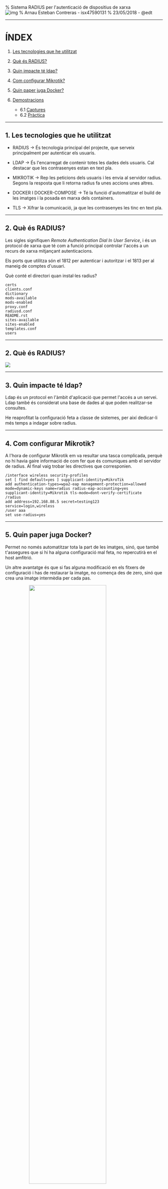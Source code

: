 % Sistema RADIUS per l'autenticació de dispositius de xarxa <br> ![img](octo-grad.svg)
% Arnau Esteban Contreras - isx47590131
% 23/05/2018 - @edt

---

# ÍNDEX

1. [Les tecnologies que he utilitzat](#1.-Les-tecnologies-que-he-utilitzat)

2. [Què és RADIUS?](#2.-Què-és-RADIUS?)

3. [Quin impacte té ldap?](#3.-Quin-impacte-té-ldap?)

4. [Com configurar Mikrotik?](#4.-Com-configurar-Mikrotik?)

5. [Quin paper juga Docker?](#5.-Quin-paper-juga-Docker?)

6. [Demostracions](#6.-Demostracions)

    + 6.1 [Captures](#6.1-Captures)
    + 6.2 [Pràctica](#6.2-Pràctica)

---

## 1. Les tecnologies que he utilitzat

+ RADIUS -> És tecnologia principal del projecte, que serveix principalment per autenticar els usuaris.

+ LDAP -> És l'encarregat de contenir totes les dades dels usuaris. Cal destacar que les contrasenyes estan en text pla.

+ MIKROTIK -> Rep les peticions dels usuaris i les envia al servidor radius. Segons la resposta que li retorna radius fa unes accions unes altres.

+ DOCKER I DOCKER-COMPOSE -> Té la funció d'automatitzar el build de les imatges i la posada en marxa dels containers.

+ TLS -> Xifrar la comunicació, ja que les contrasenyes les tinc en text pla.

---

## 2. Què és RADIUS?

Les sigles signifiquen *Remote Authentication Dial In User Service*, i és un protocol de xarxa que té com a funció principal controlar l'accés a un recurs de xarxa mitjançant autenticacions.

Els ports que utilitza són el 1812 per autenticar i autoritzar i el 1813 per al maneig de comptes d'usuari.

Què conté el directori quan instal·les radius?

```
certs
clients.conf
dictionary
mods-available
mods-enabled
proxy.conf
radiusd.conf
README.rst
sites-available
sites-enabled
templates.conf
users
```

---

## 2. Què és RADIUS?

<img src="server_radius.jpg">

---

## 3. Quin impacte té ldap?

Ldap és un protocol en l'àmbit d'aplicació que permet l'accés a un servei. Ldap també és considerat una base de dades al que poden realitzar-se consultes.

He reaprofitat la configuració feta a classe de sistemes, per així dedicar-li més temps a indagar sobre radius.

---

## 4. Com configurar Mikrotik?

A l'hora de configurar Mikrotik em va resultar una tasca complicada, perquè no hi havia gaire informació de com fer que és comuniques amb el servidor de radius. Al final vaig trobar les directives que corresponien.

```
/interface wireless security-profiles
set [ find default=yes ] supplicant-identity=MikroTik
add authentication-types=wpa2-eap management-protection=allowed 
mode=dynamic-keys name=radius radius-eap-accounting=yes 
supplicant-identity=Mikrotik tls-mode=dont-verify-certificate
/radius
add address=192.168.88.5 secret=testing123 
service=login,wireless
/user aaa
set use-radius=yes
```

---

## 5. Quin paper juga Docker?

Permet no només automatitzar tota la part de les imatges, sinó, que també t'assegures que si hi ha alguna configuració mal feta, no repercutirà en el host amfitrió.

Un altre avantatge és que si fas alguna modificació en els fitxers de configuració i has de restaurar la imatge, no comença des de zero, sinó que crea una imatge intermèdia per cada pas.

<img src="docker.png" style="display: block;
    margin-left: auto;
    margin-right: auto;
    width: 70%;">

---

## 6. Demostracions

### 6.1 Captures

Captura sense tls.

<img src="captura-no-tls.png">


---

## 6. Demostracions

### 6.1 Captures

Captura amb tls.

<img src="captura-tls.png">

---

## 6. Demostracions

### 6.2 Pràctica

Usuaris de prova: user01 i user08

+ Test del build

+ Test ldap

+ Test radius local

+ Test radius remot

+ Test radius dispositiu (funciona/no funciona)

---

## Conclusions

+ La idea d'utilitzar radius per autenticar dispositius és atractiva, però és molt laboriosa i la documentació és escassa i poc descriptiva.

+ Crec que és més interessant dur a terme aquest projecte en un entorn laboral, que no pas en un entorn amb usuaris públics (com pot ser un restaurant o un centre comercial) a causa de la complicitat que comporta.

---

## Alguna petició o pregunta?

<img src="ddubtes.jpg" style="display: block;
    margin-left: auto;
    margin-right: auto;
    width: 50%;">